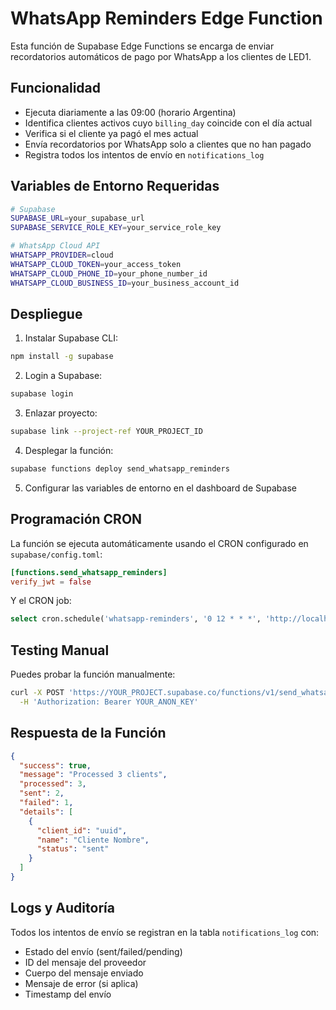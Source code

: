 # WhatsApp Reminders Edge Function

Esta función de Supabase Edge Functions se encarga de enviar recordatorios automáticos de pago por WhatsApp a los clientes de LED1.

## Funcionalidad

- Ejecuta diariamente a las 09:00 (horario Argentina)
- Identifica clientes activos cuyo `billing_day` coincide con el día actual
- Verifica si el cliente ya pagó el mes actual
- Envía recordatorios por WhatsApp solo a clientes que no han pagado
- Registra todos los intentos de envío en `notifications_log`

## Variables de Entorno Requeridas

```bash
# Supabase
SUPABASE_URL=your_supabase_url
SUPABASE_SERVICE_ROLE_KEY=your_service_role_key

# WhatsApp Cloud API
WHATSAPP_PROVIDER=cloud
WHATSAPP_CLOUD_TOKEN=your_access_token
WHATSAPP_CLOUD_PHONE_ID=your_phone_number_id
WHATSAPP_CLOUD_BUSINESS_ID=your_business_account_id
```

## Despliegue

1. Instalar Supabase CLI:
```bash
npm install -g supabase
```

2. Login a Supabase:
```bash
supabase login
```

3. Enlazar proyecto:
```bash
supabase link --project-ref YOUR_PROJECT_ID
```

4. Desplegar la función:
```bash
supabase functions deploy send_whatsapp_reminders
```

5. Configurar las variables de entorno en el dashboard de Supabase

## Programación CRON

La función se ejecuta automáticamente usando el CRON configurado en `supabase/config.toml`:

```toml
[functions.send_whatsapp_reminders]
verify_jwt = false
```

Y el CRON job:
```sql
select cron.schedule('whatsapp-reminders', '0 12 * * *', 'http://localhost:54321/functions/v1/send_whatsapp_reminders');
```

## Testing Manual

Puedes probar la función manualmente:

```bash
curl -X POST 'https://YOUR_PROJECT.supabase.co/functions/v1/send_whatsapp_reminders' \
  -H 'Authorization: Bearer YOUR_ANON_KEY'
```

## Respuesta de la Función

```json
{
  "success": true,
  "message": "Processed 3 clients",
  "processed": 3,
  "sent": 2,
  "failed": 1,
  "details": [
    {
      "client_id": "uuid",
      "name": "Cliente Nombre",
      "status": "sent"
    }
  ]
}
```

## Logs y Auditoría

Todos los intentos de envío se registran en la tabla `notifications_log` con:
- Estado del envío (sent/failed/pending)
- ID del mensaje del proveedor
- Cuerpo del mensaje enviado
- Mensaje de error (si aplica)
- Timestamp del envío